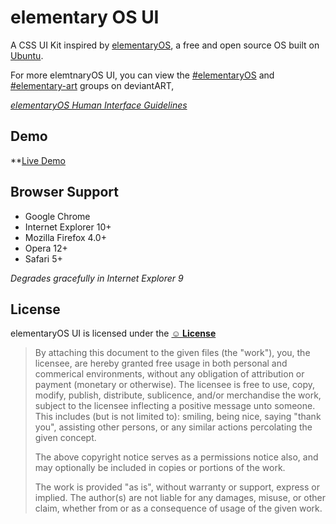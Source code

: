 # elementary OS UI

A CSS UI Kit inspired by [elementaryOS](http://elementaryos.org/), a free and open source OS built on [Ubuntu](http://www.ubuntu.com/).

For more elemtnaryOS UI, you can view the [#elementaryOS](http://elementaryos.deviantart.com/) and [#elementary-art](http://elementary-art.deviantart.com/) groups on deviantART,

*[elementaryOS Human Interface Guidelines](http://elementaryos.org/docs/human-interface-guidelines)*

## Demo

**[Live Demo](http://nateify.github.com/elementaryOS-UI/)

## Browser Support

* Google Chrome
* Internet Explorer 10+
* Mozilla Firefox 4.0+
* Opera 12+
* Safari 5+

*Degrades gracefully in Internet Explorer 9*

## License

elementaryOS UI is licensed under the **[&#9786; License](http://licence.visualidiot.com/)**

> By attaching this document to the given files (the "work"), you, the licensee, are hereby granted free usage in both personal and commerical environments, without any obligation of attribution or payment (monetary or otherwise). The licensee is free to use, copy, modify, publish, distribute, sublicence, and/or merchandise the work, subject to the licensee inflecting a positive message unto someone. This includes (but is not limited to): smiling, being nice, saying "thank you", assisting other persons, or any similar actions percolating the given concept.
>
> The above copyright notice serves as a permissions notice also, and may optionally be included in copies or portions of the work.
>
> The work is provided "as is", without warranty or support, express or implied. The author(s) are not liable for any damages, misuse, or other claim, whether from or as a consequence of usage of the given work.

